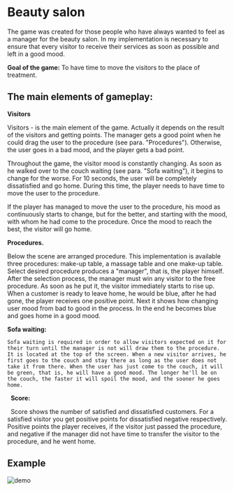 Beauty salon
======

The game was created for those people who have always wanted to feel as a manager for the beauty salon. In my implementation is necessary to ensure that every visitor to receive their services as soon as possible and left in a good mood.

**Goal of the game:**
To have time to move the visitors to the place of treatment.

The main elements of gameplay:
----

**Visitors**

Visitors - is the main element of the game. Actually it depends on the result of the visitors and getting points. The manager gets a good point when he could drag the user to the procedure (see para. "Procedures"). Otherwise, the user goes in a bad mood, and the player gets a bad point.

Throughout the game, the visitor mood is constantly changing. As soon as he walked over to the couch waiting (see para. "Sofa waiting"), it begins to change for the worse. For 10 seconds, the user will be completely dissatisfied and go home. During this time, the player needs to have time to move the user to the procedure. 

If the player has managed to move the user to the procedure, his mood as continuously starts to change, but for the better, and starting with the mood, with whom he had come to the procedure. Once the mood to reach the best, the visitor will go home.

**Procedures.**

Below the scene are arranged procedure. This implementation is available three procedures: make-up table, a massage table and one make-up table. Select desired procedure produces a "manager", that is, the player himself.
After the selection process, the manager must win any visitor to the free procedure. As soon as he put it, the visitor immediately starts to rise up. When a customer is ready to leave home, he would be blue, after he had gone, the player receives one positive point.
Next it shows how changing user mood from bad to good in the process. In the end he becomes blue and goes home in a good mood.

**Sofa waiting:**

    Sofa waiting is required in order to allow visitors expected on it for their turn until the manager is not will draw them to the procedure. It is located at the top of the screen. When a new visitor arrives, he first goes to the couch and stay there as long as the user does not take it from there. When the user has just come to the couch, it will be green, that is, he will have a good mood. The longer he'll be on the couch, the faster it will spoil the mood, and the sooner he goes home.
 
**Score:**

  Score shows the number of satisfied and dissatisfied customers. For a satisfied visitor you get positive points for dissatisfied negative respectively. Positive points the player receives, if the visitor just passed the procedure, and negative if the manager did not have time to transfer the visitor to the procedure, and he went home.

Example
-------

![demo](demo.gif)
